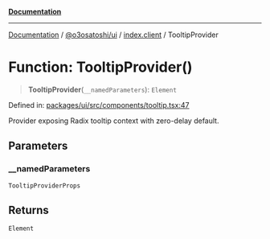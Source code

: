 [**Documentation**](../../../../README.md)

***

[Documentation](../../../../README.md) / [@o3osatoshi/ui](../../README.md) / [index.client](../README.md) / TooltipProvider

# Function: TooltipProvider()

> **TooltipProvider**(`__namedParameters`): `Element`

Defined in: [packages/ui/src/components/tooltip.tsx:47](https://github.com/o3osatoshi/experiment/blob/04dfa58df6e48824a200a24d77afef7ce464e1ae/packages/ui/src/components/tooltip.tsx#L47)

Provider exposing Radix tooltip context with zero-delay default.

## Parameters

### \_\_namedParameters

`TooltipProviderProps`

## Returns

`Element`
